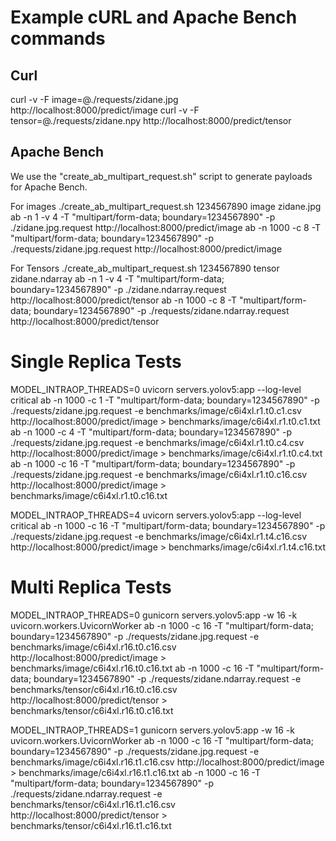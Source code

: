 # Example cURL and Apache Bench commands

## Curl
curl -v -F image=@./requests/zidane.jpg http://localhost:8000/predict/image
curl -v -F tensor=@./requests/zidane.npy http://localhost:8000/predict/tensor

## Apache Bench
We use the "create_ab_multipart_request.sh" script to generate payloads for Apache Bench.

For images
./create_ab_multipart_request.sh 1234567890 image zidane.jpg
ab -n 1 -v 4 -T "multipart/form-data; boundary=1234567890" -p ./zidane.jpg.request http://localhost:8000/predict/image
ab -n 1000 -c 8 -T "multipart/form-data; boundary=1234567890" -p ./requests/zidane.jpg.request http://localhost:8000/predict/image

For Tensors
./create_ab_multipart_request.sh 1234567890 tensor zidane.ndarray
ab -n 1 -v 4 -T "multipart/form-data; boundary=1234567890" -p ./zidane.ndarray.request http://localhost:8000/predict/tensor
ab -n 1000 -c 8 -T "multipart/form-data; boundary=1234567890" -p ./requests/zidane.ndarray.request http://localhost:8000/predict/tensor

# Single Replica Tests
MODEL_INTRAOP_THREADS=0 uvicorn servers.yolov5:app --log-level critical
ab -n 1000 -c 1 -T "multipart/form-data; boundary=1234567890" -p ./requests/zidane.jpg.request -e benchmarks/image/c6i4xl.r1.t0.c1.csv http://localhost:8000/predict/image > benchmarks/image/c6i4xl.r1.t0.c1.txt
ab -n 1000 -c 4 -T "multipart/form-data; boundary=1234567890" -p ./requests/zidane.jpg.request -e benchmarks/image/c6i4xl.r1.t0.c4.csv http://localhost:8000/predict/image > benchmarks/image/c6i4xl.r1.t0.c4.txt
ab -n 1000 -c 16 -T "multipart/form-data; boundary=1234567890" -p ./requests/zidane.jpg.request -e benchmarks/image/c6i4xl.r1.t0.c16.csv http://localhost:8000/predict/image > benchmarks/image/c6i4xl.r1.t0.c16.txt

MODEL_INTRAOP_THREADS=4 uvicorn servers.yolov5:app --log-level critical
ab -n 1000 -c 16 -T "multipart/form-data; boundary=1234567890" -p ./requests/zidane.jpg.request -e benchmarks/image/c6i4xl.r1.t4.c16.csv http://localhost:8000/predict/image > benchmarks/image/c6i4xl.r1.t4.c16.txt

# Multi Replica Tests

MODEL_INTRAOP_THREADS=0 gunicorn servers.yolov5:app -w 16 -k uvicorn.workers.UvicornWorker
ab -n 1000 -c 16 -T "multipart/form-data; boundary=1234567890" -p ./requests/zidane.jpg.request -e benchmarks/image/c6i4xl.r16.t0.c16.csv http://localhost:8000/predict/image > benchmarks/image/c6i4xl.r16.t0.c16.txt
ab -n 1000 -c 16 -T "multipart/form-data; boundary=1234567890" -p ./requests/zidane.ndarray.request -e benchmarks/tensor/c6i4xl.r16.t0.c16.csv http://localhost:8000/predict/tensor > benchmarks/tensor/c6i4xl.r16.t0.c16.txt

MODEL_INTRAOP_THREADS=1 gunicorn servers.yolov5:app -w 16 -k uvicorn.workers.UvicornWorker
ab -n 1000 -c 16 -T "multipart/form-data; boundary=1234567890" -p ./requests/zidane.jpg.request -e benchmarks/image/c6i4xl.r16.t1.c16.csv http://localhost:8000/predict/image > benchmarks/image/c6i4xl.r16.t1.c16.txt
ab -n 1000 -c 16 -T "multipart/form-data; boundary=1234567890" -p ./requests/zidane.ndarray.request -e benchmarks/tensor/c6i4xl.r16.t1.c16.csv http://localhost:8000/predict/tensor > benchmarks/tensor/c6i4xl.r16.t1.c16.txt
